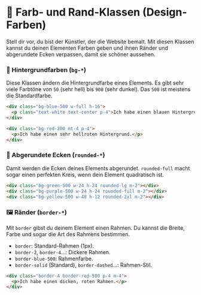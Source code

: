# 🎨 Farb- und Rand-Klassen (Design-Farben)

Stell dir vor, du bist der Künstler, der die Website bemalt. Mit diesen Klassen kannst du deinen Elementen Farben geben und ihnen Ränder und abgerundete Ecken verpassen, damit sie schöner aussehen.

### 🎨 Hintergrundfarben (`bg-*`)

Diese Klassen ändern die Hintergrundfarbe eines Elements. Es gibt sehr viele Farbtöne von `50` (sehr hell) bis `900` (sehr dunkel). Das `500` ist meistens die Standardfarbe.

```html
<div class="bg-blue-500 w-full h-16">
  <p class="text-white text-center p-4">Ich habe einen blauen Hintergrund.</p>
</div>

<div class="bg-red-200 mt-4 p-4">
  <p>Ich habe einen sehr hellroten Hintergrund.</p>
</div>
```

### 💅 Abgerundete Ecken (`rounded-*`)

Damit werden die Ecken deines Elements abgerundet. `rounded-full` macht sogar einen perfekten Kreis, wenn dein Element quadratisch ist.

```html
<div class="bg-green-500 w-24 h-24 rounded-lg m-2"></div>
<div class="bg-purple-500 w-24 h-24 rounded-full m-2"></div>
<div class="bg-yellow-500 w-48 h-12 rounded-2xl m-2"></div>
```

### 🖼️ Ränder (`border-*`)

Mit `border` gibst du deinem Element einen Rahmen. Du kannst die Breite, Farbe und sogar die Art des Rahmens bestimmen.

  * `border`: Standard-Rahmen (1px).
  * `border-2`, `border-4`...: Dickere Rahmen.
  * `border-blue-500`: Rahmenfarbe.
  * `border-solid` (Standard), `border-dashed`...: Rahmen-Stil.

<!-- end list -->

```html
<div class="border-4 border-red-500 p-4 m-4">
  <p>Ich habe einen dicken, roten Rahmen.</p>
</div>
```